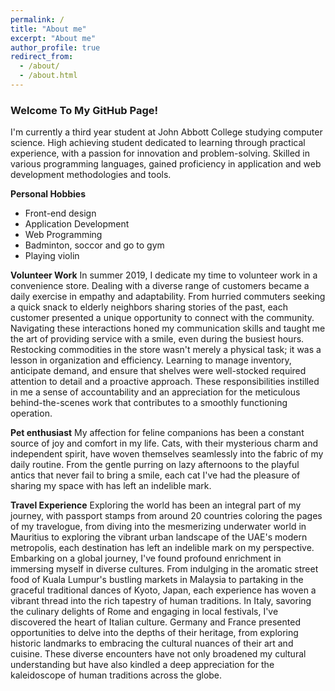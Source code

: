 ```yaml
---
permalink: /
title: "About me"
excerpt: "About me"
author_profile: true
redirect_from: 
  - /about/
  - /about.html
---
```


### Welcome To My GitHub Page!

I'm currently a third year student at John Abbott College studying computer science. High achieving student dedicated to learning through practical experience, with a passion for innovation and problem-solving. Skilled in various programming languages, gained proficiency in application and web development methodologies and tools.

**Personal Hobbies**
- Front-end design
- Application Development
- Web Programming
- Badminton, soccor and go to gym
- Playing violin

**Volunteer Work**
  In summer 2019, I dedicate my time to volunteer work in a convenience store. Dealing with a diverse range of customers became a daily exercise in empathy and adaptability. From hurried commuters seeking a quick snack to elderly neighbors sharing stories of the past, each customer presented a unique opportunity to connect with the community. Navigating these interactions honed my communication skills and taught me the art of providing service with a smile, even during the busiest hours. Restocking commodities in the store wasn't merely a physical task; it was a lesson in organization and efficiency. Learning to manage inventory, anticipate demand, and ensure that shelves were well-stocked required attention to detail and a proactive approach. These responsibilities instilled in me a sense of accountability and an appreciation for the meticulous behind-the-scenes work that contributes to a smoothly functioning operation.

**Pet enthusiast**
  My affection for feline companions has been a constant source of joy and comfort in my life. Cats, with their mysterious charm and independent spirit, have woven themselves seamlessly into the fabric of my daily routine. From the gentle purring on lazy afternoons to the playful antics that never fail to bring a smile, each cat I've had the pleasure of sharing my space with has left an indelible mark.

**Travel Experience**
  Exploring the world has been an integral part of my journey, with passport stamps from around 20 countries coloring the pages of my travelogue, from diving into the mesmerizing underwater world in Mauritius to exploring the vibrant urban landscape of the UAE's modern metropolis, each destination has left an indelible mark on my perspective.
  Embarking on a global journey, I've found profound enrichment in immersing myself in diverse cultures. From indulging in the aromatic street food of Kuala Lumpur's bustling markets in Malaysia to partaking in the graceful traditional dances of Kyoto, Japan, each experience has woven a vibrant thread into the rich tapestry of human traditions. In Italy, savoring the culinary delights of Rome and engaging in local festivals, I've discovered the heart of Italian culture. Germany and France presented opportunities to delve into the depths of their heritage, from exploring historic landmarks to embracing the cultural nuances of their art and cuisine. These diverse encounters have not only broadened my cultural understanding but have also kindled a deep appreciation for the kaleidoscope of human traditions across the globe.











